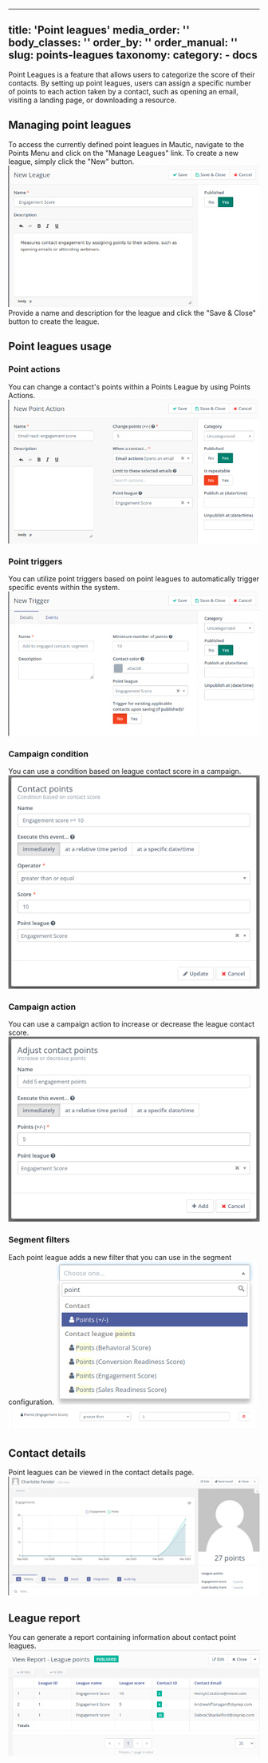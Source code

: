---
title: 'Point leagues'
media_order: ''
body_classes: ''
order_by: ''
order_manual: ''
slug: points-leagues
taxonomy:
    category:
        - docs
----------------------------
Point Leagues is a feature that allows users to categorize the score of their contacts. By setting up point leagues, users can assign a specific number of points to each action taken by a contact, such as opening an email, visiting a landing page, or downloading a resource.

## Managing point leagues
To access the currently defined point leagues in Mautic, navigate to the Points Menu and click on the "Manage Leagues" link. To create a new league, simply click the "New" button. 
![new-league.png](new-league.png)
Provide a name and description for the league and click the "Save & Close" button to create the league.

## Point leagues usage

### Point actions
You can change a contact's points within a Points League by using Points Actions.
![point-action-with-league.png](point-action-with-league.png)

### Point triggers
You can utilize point triggers based on point leagues to automatically trigger specific events within the system.
![point-trigger-with-league.png](point-trigger-with-league.png)

### Campaign condition
You can use a condition based on league contact score in a campaign.
![campaign-point-condition-with-league.png](campaign-point-condition-with-league.png)

### Campaign action
You can use a campaign action to increase or decrease the league contact score.
![campaign-point-action-with-league.png](campaign-point-action-with-league.png)

### Segment filters
Each point league adds a new filter that you can use in the segment configuration.
![segment-league-filter.png](segment-league-filter.png)
![segment-league-filter-element.png](segment-league-filter-element.png)

## Contact details
Point leagues can be viewed in the contact details page.
![contact-league-points.png](contact-league-points.png)

## League report
You can generate a report containing information about contact point leagues. 
![league-report.png](league-report.png)